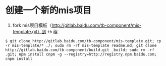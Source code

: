 # 创建一个新的mis项目

1. fork mis项目模板（http://gitlab.baidu.com/tb-component/mis-template.git）到 `tb` 组

````
$ git clone http://gitlab.baidu.com/tb-component/mis-template.git; cp -r mis-template/* ./; sudo rm -rf mis-template readme.md; git clone http://gitlab.baidu.com/tb-component/build.git _build; sudo rm -rf .git; npm install cnpm -g --registry=http://registry.npm.baidu.com; cnpm install
````